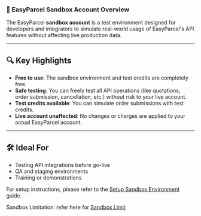 ### 🧪 EasyParcel Sandbox Account Overview

The EasyParcel **sandbox account** is a test environment designed for developers and integrators to simulate real-world usage of EasyParcel's API features without affecting live production data.

---

## 🔍 Key Highlights

* **Free to use**: The sandbox environment and test credits are completely free.
* **Safe testing**: You can freely test all API operations (like quotations, order submission, cancellation, etc.) without risk to your live account.
* **Test credits available**: You can simulate order submissions with test credits.
* **Live account unaffected**: No changes or charges are applied to your actual EasyParcel account.

---

## 🛠️ Ideal For

* Testing API integrations before go-live
* QA and staging environments
* Training or demonstrations

For setup instructions, please refer to the [Setup Sandbox Environment](1.setup%20sandbox%20environment.md) guide.

Sandbox Limitation:
refer here for [Sandbox Limit](3.sandbox%20limitations.md) 
